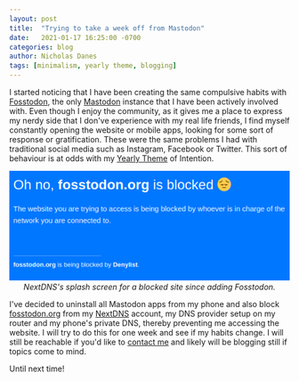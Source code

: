 ```yaml
---
layout: post
title:  "Trying to take a week off from Mastodon"
date:   2021-01-17 16:25:00 -0700
categories: blog
author: Nicholas Danes
tags: [minimalism, yearly theme, blogging]
---
```


I started noticing that I have been creating the same compulsive habits with [Fosstodon](https://fosstodon.org), the only [Mastodon](https://joinmastodon.org) instance that I have been actively involved with. Even though I enjoy the community, as it gives me a place to express my nerdy side that I don've experience with my real life friends, I find myself constantly opening the website or mobile apps, looking for some sort of response or gratification. These were the same problems I had with traditional social media such as Instagram, Facebook or Twitter.
This sort of behaviour is at odds with my [Yearly Theme](/blog/2021/01/01/2021-resolutions.html) of Intention. 

<div align="center">
<img loading="lazy" src="/images/mastodon_break/nextdns.png">
<div><i>NextDNS's splash screen for a blocked site since adding Fosstodon.</i></div>
</div>

I've decided to uninstall all Mastodon apps from my phone and also block [fosstodon.org](https://fosstodon.org) from my [NextDNS](https://nextdns.io) account, my DNS provider setup on my router and my phone's private DNS, thereby preventing me accessing the website. I will try to do this for one week and see if my habits change. I will still be reachable if you'd like to [contact me](/#contact) and likely will be blogging still if topics come to mind. 

Until next time!
